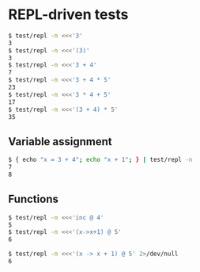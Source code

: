 # REPL-driven tests
```bash
$ test/repl -n <<<'3'
3
$ test/repl -n <<<'(3)'
3
$ test/repl -n <<<'3 + 4'
7
$ test/repl -n <<<'3 + 4 * 5'
23
$ test/repl -n <<<'3 * 4 + 5'
17
$ test/repl -n <<<'(3 + 4) * 5'
35
```

## Variable assignment
```bash
$ { echo "x = 3 + 4"; echo "x + 1"; } | test/repl -n
7
8
```

## Functions
```bash
$ test/repl -n <<<'inc @ 4'
5
$ test/repl -n <<<'(x->x+1) @ 5'
6
```

```bash
$ test/repl -n <<<'(x -> x + 1) @ 5' 2>/dev/null
6
```
